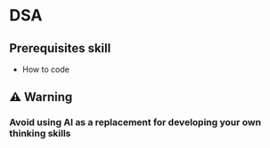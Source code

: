 # DSA

## Prerequisites skill
- How to code

## ⚠️ Warning

### Avoid using AI as a replacement for developing your own thinking skills
